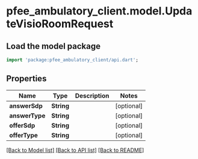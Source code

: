 # pfee_ambulatory_client.model.UpdateVisioRoomRequest

## Load the model package
```dart
import 'package:pfee_ambulatory_client/api.dart';
```

## Properties
Name | Type | Description | Notes
------------ | ------------- | ------------- | -------------
**answerSdp** | **String** |  | [optional] 
**answerType** | **String** |  | [optional] 
**offerSdp** | **String** |  | [optional] 
**offerType** | **String** |  | [optional] 

[[Back to Model list]](../README.md#documentation-for-models) [[Back to API list]](../README.md#documentation-for-api-endpoints) [[Back to README]](../README.md)



